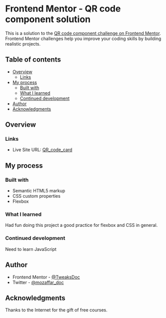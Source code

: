 # Frontend Mentor - QR code component solution

This is a solution to the [QR code component challenge on Frontend Mentor](https://www.frontendmentor.io/challenges/qr-code-component-iux_sIO_H). Frontend Mentor challenges help you improve your coding skills by building realistic projects.

## Table of contents

- [Overview](#overview)
  - [Links](#links)
- [My process](#my-process)
  - [Built with](#built-with)
  - [What I learned](#what-i-learned)
  - [Continued development](#continued-development)
- [Author](#author)
- [Acknowledgments](#acknowledgments)

## Overview

### Links

- Live Site URL: [QR_code_card](https://tweaksdoc.github.io/QR-code_card/)

## My process

### Built with

- Semantic HTML5 markup
- CSS custom properties
- Flexbox

### What I learned

Had fun doing this project a good practice for flexbox and CSS in general.

### Continued development

Need to learn JavaScript

## Author

- Frontend Mentor - [@TweaksDoc](https://www.frontendmentor.io/profile/TweaksDoc)
- Twitter - [@mozaffar_doc](https://www.twitter.com/mozaffar_doc)

## Acknowledgments

Thanks to the Internet for the gift of free courses.
